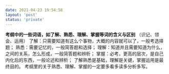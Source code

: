 ```yaml
---
date: 2021-04-23 19:54:58
layout: 'post'
status: 'private'
---
```


**考纲中的一些词语，如了解、熟悉、理解、掌握等词的含义与区别**
（识记、领会、运用）
了解：只需要知道有这么个事物，大概的内容就可以了，一般考选择题；
熟悉：需要记忆的，一般简答题和选择；
理解：知道并且需要知道为什么，之间的关系，怎么形成，一般简答题和辨析；
掌握：必考，更高的层次，是自己内化后的东西，一般论述和辨析；
了解熟悉是基础，理解是关键，掌握运用是最终目的。
考纲里的关于熟悉、理解、掌握的一定要多看多读多分析多写。


